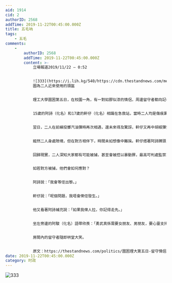 ```yaml
---
aid: 1914
cid: 2
authorID: 2568
addTime: 2019-11-22T00:45:00.000Z
title: 五毛呐
tags:
    - 五毛
comments:
    -
        authorID: 2568
        addTime: 2019-11-22T00:45:00.000Z
        content: >-
            立場報道2019/11/22 — 0:52


            ![333](https://i.lih.kg/540/https://cdn.thestandnews.com/media/photos/cache/76615119_3369082663164482_3901355971640819712_o_pWCe8_1200x0.jpg)
            圖為二人近來使用的頭盔


            理工大學圍困第五日，在校園一角，有一對如膠似漆的情侶，周邊留守者都向記者投訴，「佢哋日日都放閃，真係頂唔順。」追問之下，原，原來這對小情侶星期日才認識，至今相識不足一星期。


            15歲的阿詩（化名）和17歲的軒仔（化名）相識在急救站，當時二人均是傷痕累累。「我個陣一次過中左3粒催淚彈」，軒仔指著自己的小腿、腹部及額頭，被送到急救站時遇上阿詩。「佢個陣未好就想出去，我唔俾佢走，之後就留係度陪佢傾計」，二人相談甚歡，但始終心存戒備，未有留下聯絡方法。


            翌日，二人在前線投擲汽油彈時再次相遇，還未來得及驚訝，軒仔又再中胡椒彈受傷。軒仔一方面希望認識這個倔強的「前線絲」，另一方面希望帶傷上陣的二人能在前線有個照應，最後成功與阿詩交換電話號碼。交談間，阿詩重新認識對方，亦發現對方十分照顧他，「佢好好，係佢身邊好有安全感」，二人最終成為男女朋友。


            縱然二人身處險境，但在對方相伴下，時間未如想像中難挨。軒仔搭著阿詩膊頭，看著她笑說：「好彩呢段時間有阿B！」隨即又親上她的臉頰，阿詩笑逐顏開。旁邊坐著的男生們抵受不住二人的肉麻，不禁撫額、反白眼。


            回歸現實，二人深知大家都有可能被捕，甚至會被控以暴動罪，最高可判處監禁10年。阿詩明言，「好難講可以一齊幾耐，因為唔知幾時會俾人搭走」。


            如若對方被捕，他們會如何應對？


            阿詩說：「我會等佢出黎。」


            軒仔說：「呢個問題，我唔會俾佢發生。」


            他又看著阿詩補充說：「如果我俾人拉，你記得走先。」


            坐左旁邊的阿駿（化名）語帶欣羨：「勇武真係需要女朋友、男朋友，要心靈支持。點解我未有嘅？」


            房間內的留守者隨即哄堂大笑。


            原文：https://thestandnews.com/politics/圍困理大第五日-留守情侶-好難講一齊幾耐-唔知幾時會俾人拉/
date: 2019-11-22T00:45:00.000Z
category: 时政
---
```


![333](https://i.lih.kg/540/https://na.cx/i/bToEyRP.png)
